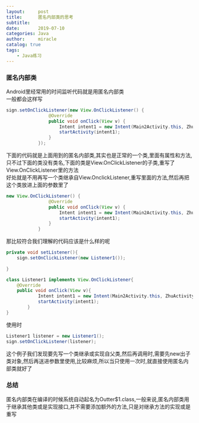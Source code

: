 ```yaml
---
layout:     post
title:      匿名内部类的思考
subtitle:   
date:       2019-07-10
categories: Java
author:     miracle
catalog: true
tags:
    - Java练习
---
```


### 匿名内部类

Android里经常用的时间监听代码就是用匿名内部类  
一般都会这样写 

```java
sign.setOnClickListener(new View.OnClickListener() {
                @Override
                public void onClick(View v) {
                    Intent intent1 = new Intent(Main2Activity.this, ZhuActivity.class);
                    startActivity(intent1);
                }
            });
```


下面的代码就是上面用到的匿名内部类,其实也是正常的一个类,里面有属性和方法,只不过下面的类没有类名,下面的类是View.OnClickListener的子类,重写了View.OnClickListener里的方法  
好处就是不用再写一个类继承自View.OnclickListener,重写里面的方法,然后再把这个类放进上面的参数里了

```java
new View.OnClickListener() {
                @Override
                public void onClick(View v) {
                    Intent intent1 = new Intent(Main2Activity.this, ZhuActivity.class);
                    startActivity(intent1);
                }
            }
```

那比较符合我们理解的代码应该是什么样的呢

```java
private void setListener(){
	sign.setOnClickListener(new Listener1());
	
}
```

```java
class Listener1 implements View.OnClickListener{
	@Override
	public void onClick(View v){
			Intent intent1 = new Intent(Main2Activity.this, ZhuActivity.class);
            startActivity(intent1);
		}
}

```
使用时

```java
Listener1 listener = new Listener1();
sign.setOnClickListener(listener);

```

这个例子我们发现要先写一个类继承或实现自父类,然后再调用时,需要先new出子类对象,然后再送进参数里使用,比较麻烦,所以当只使用一次时,就直接使用匿名内部类就好了


### 总结

匿名内部类在编译的时候系统自动起名为Outter$1.class,一般来说,匿名内部类用于继承其他类或是实现接口,并不需要添加额外的方法,只是对继承方法的实现或是重写
